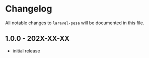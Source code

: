 # Changelog

All notable changes to `laravel-pesa` will be documented in this file.

## 1.0.0 - 202X-XX-XX

- initial release
